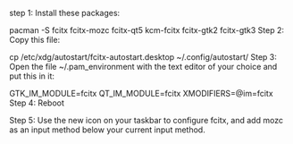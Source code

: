 step 1: Install these packages:

pacman -S fcitx fcitx-mozc fcitx-qt5 kcm-fcitx fcitx-gtk2 fcitx-gtk3
Step 2: Copy this file:

cp /etc/xdg/autostart/fcitx-autostart.desktop ~/.config/autostart/
Step 3: Open the file ~/.pam_environment with the text editor of your choice and put this in it:

GTK_IM_MODULE=fcitx
QT_IM_MODULE=fcitx
XMODIFIERS=@im=fcitx
Step 4: Reboot

Step 5: Use the new icon on your taskbar to configure fcitx, and add mozc as an input method below your current input method.
